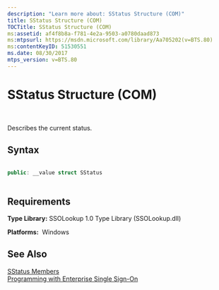 ```yaml
---
description: "Learn more about: SStatus Structure (COM)"
title: SStatus Structure (COM)
TOCTitle: SStatus Structure (COM)
ms:assetid: af4f8b8a-f781-4e2a-9503-a0780daad873
ms:mtpsurl: https://msdn.microsoft.com/library/Aa705202(v=BTS.80)
ms:contentKeyID: 51530551
ms.date: 08/30/2017
mtps_version: v=BTS.80
---
```


# SStatus Structure (COM)

 

Describes the current status.

## Syntax

```C#
  
public: __value struct SStatus  
  
```

## Requirements

**Type Library:** SSOLookup 1.0 Type Library (SSOLookup.dll)

**Platforms:**  Windows

## See Also

[SStatus Members](sstatus-members.md)  
[Programming with Enterprise Single Sign-On](https://msdn.microsoft.com/library/aa704508\(v=bts.80\))

